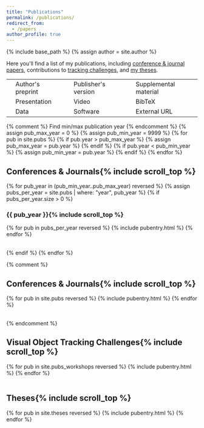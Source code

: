 ```yaml
---
title: "Publications"
permalink: /publications/
redirect_from: 
  - /papers
author_profile: true
---
```

{% include base_path %}
{% assign author = site.author %}

Here you'll find a list of my publications, including [conference & journal papers](#cjproc), contributions to [tracking challenges](#chg), and [my theses](#theses).


<table class="iconsummary" align="center">
  <tr>
    <td class="isicon"><i class="fa fa-file-pdf withpuburl"></i></td><td class="istxt">Author's preprint</td>
    <td class="isicon"><i class="fa fa-book-open withpuburl"></i></td><td class="istxt">Publisher's version</td>
    <td class="isicon"><i class="fa fa-file-alt withpuburl"></i></td><td class="istxt">Supplemental material</td>
  </tr>
  <tr>
    <td class="isicon"><i class="fa fa-desktop withpuburl"></i></td><td class="istxt">Presentation</td>
    <td class="isicon"><i class="fa fa-video withpuburl"></i></td><td class="istxt">Video</td>
    <td class="isicon"><i class="fa fa-link withpuburl"></i></td><td class="istxt">BibTeX</td>
  </tr>
  <tr>
    <td class="isicon"><i class="fa fa-database withpuburl"></i></td><td class="istxt">Data</td>
    <td class="isicon"><i class="fa fa-code withpuburl"></i></td><td class="istxt">Software</td>
    <td class="isicon"><i class="fa fa-globe-americas withpuburl"></i></td><td class="istxt">External URL</td>
  </tr>
</table>

{% comment %}
Find min/max publication year
{% endcomment %}
{% assign pub_max_year = 0 %}
{% assign pub_min_year = 9999 %}
{% for pub in site.pubs %}
  {% if pub.year > pub_max_year %}
    {% assign pub_max_year = pub.year %}
  {% endif %}
  {% if pub.year < pub_min_year %}
    {% assign pub_min_year = pub.year %}
  {% endif %}
{% endfor %}

<h2 id="cjproc" class="pubheader">Conferences &amp; Journals{% include scroll_top %}</h2>
{% for pub_year in (pub_min_year..pub_max_year) reversed %}
  {% assign pubs_per_year = site.pubs | where: "year", pub_year %}
  {% if pubs_per_year.size > 0 %}
<h3>{{ pub_year }}{% include scroll_top %}</h3>
<table class="pubtable">
  <tbody>
    {% for pub in pubs_per_year reversed %}
      {% include pubentry.html %}
    {% endfor %}
  </tbody>
</table>
  {% endif %}
{% endfor %}

{% comment %}
<h2 id="cjproc" class="pubheader">Conferences &amp; Journals{% include scroll_top %}</h2>
<table class="pubtable">
  <tbody>
    {% for pub in site.pubs reversed %}
      {% include pubentry.html %}
    {% endfor %}
  </tbody>
</table>
{% endcomment %}

<h2 id="chg" class="pubheader">Visual Object Tracking Challenges{% include scroll_top %}</h2>
<table class="pubtable">
  <tbody>
    {% for pub in site.pubs_workshops reversed %}
      {% include pubentry.html %}
    {% endfor %}
  </tbody>
</table>


<h2 id="theses" class="pubheader">Theses{% include scroll_top %}</h2>
<table class="pubtable" id="thesistable">
  <tbody>
    {% for pub in site.theses reversed %}
      {% include pubentry.html %}
    {% endfor %}
  </tbody>
</table>


<script>
  function toggle_bib(id) {
    var bib_span = document.getElementById(id);
    var tcell = document.getElementById(id + '-pubinfo')

    if (bib_span.style.display == 'block') {
      bib_span.style.display = 'none';
      tcell.onclick = function() { toggle_bib(id); };
    } else {
      bib_span.style.display = 'block';
      tcell.onclick = null; // Disable toggle via cell-click (so you can copy the bibentry)
    }
  }
</script>
